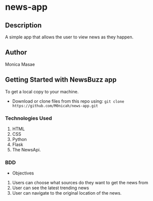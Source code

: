 # news-app

## Description
A simple app that allows the user to view news as they happen.

## Author
Monica Masae

## Getting Started with NewsBuzz app
To get a local copy to your machine.

* Download or clone files from this repo using:
`git clone https://github.com/M0nicah/news-app.git`

### Technologies Used
1. HTML
2. CSS
3. Python
4. Flask
5. The NewsApi.

### BDD
* Objectives
1. Users can choose what sources do they want to get the news from
2. User can see the latest trending news
3. User can navigate to the original location of the news.
